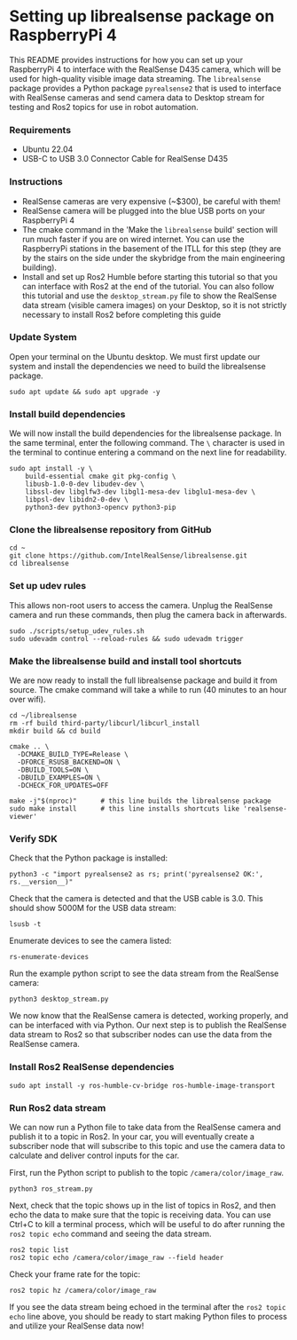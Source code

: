 # Setting up librealsense package on RaspberryPi 4

This README provides instructions for how you can set up your RaspberryPi 4 to interface with the RealSense D435 camera, 
which will be used for high-quality visible image data streaming. The `librealsense` package provides a Python package
`pyrealsense2` that is used to interface with RealSense cameras and send camera data to Desktop stream for testing and Ros2
topics for use in robot automation. 
### Requirements

- Ubuntu 22.04
- USB-C to USB 3.0 Connector Cable for RealSense D435

### Instructions
- RealSense cameras are very expensive (~$300), be careful with them!
- RealSense camera will be plugged into the blue USB ports on your RaspberryPi 4
- The cmake command in the 'Make the `librealsense` build' section will run much faster if you are on wired internet. You can use the
RaspberryPi stations in the basement of the ITLL for this step (they are by the stairs on the side under the skybridge from the main engineering building).
- Install and set up Ros2 Humble before starting this tutorial so that you can interface with Ros2 at the end of the tutorial. You can also
follow this tutorial and use the `desktop_stream.py` file to show the RealSense data stream (visible camera images) on your Desktop,
so it is not strictly necessary to install Ros2 before completing this guide

### Update System
Open your terminal on the Ubuntu desktop. We must first update our system and install the dependencies
we need to build the librealsense package.

```
sudo apt update && sudo apt upgrade -y
```

### Install build dependencies
We will now install the build dependencies for the librealsense package. In the same terminal, enter the following command. 
The `\` character is used in the terminal to continue entering a command on the next line for readability.
```
sudo apt install -y \
    build-essential cmake git pkg-config \
    libusb-1.0-0-dev libudev-dev \
    libssl-dev libglfw3-dev libgl1-mesa-dev libglu1-mesa-dev \
    libpsl-dev libidn2-0-dev \
    python3-dev python3-opencv python3-pip
```
### Clone the librealsense repository from GitHub
```
cd ~
git clone https://github.com/IntelRealSense/librealsense.git
cd librealsense
```

### Set up udev rules
This allows non-root users to access the camera. Unplug the RealSense camera and run these commands,
then plug the camera back in afterwards.
```
sudo ./scripts/setup_udev_rules.sh
sudo udevadm control --reload-rules && sudo udevadm trigger
```

### Make the librealsense build and install tool shortcuts
We are now ready to install the full librealsense package and build it from source. The cmake command will take 
a while to run (40 minutes to an hour over wifi).
```
cd ~/librealsense
rm -rf build third-party/libcurl/libcurl_install
mkdir build && cd build

cmake .. \        
  -DCMAKE_BUILD_TYPE=Release \
  -DFORCE_RSUSB_BACKEND=ON \
  -DBUILD_TOOLS=ON \
  -DBUILD_EXAMPLES=ON \
  -DCHECK_FOR_UPDATES=OFF    

make -j"$(nproc)"      # this line builds the librealsense package
sudo make install      # this line installs shortcuts like 'realsense-viewer'

```

### Verify SDK
Check that the Python package is installed:
```
python3 -c "import pyrealsense2 as rs; print('pyrealsense2 OK:', rs.__version__)"
```
Check that the camera is detected and that the USB cable is 3.0. This should show 5000M for the USB data stream:
```
lsusb -t
```
Enumerate devices to see the camera listed:
```
rs-enumerate-devices
```
Run the example python script to see the data stream from the RealSense camera:
```
python3 desktop_stream.py
```
We now know that the RealSense camera is detected, working properly, and can be interfaced with via Python. Our next step is to 
publish the RealSense data stream to Ros2 so that subscriber nodes can use the data from the RealSense camera.
### Install Ros2 RealSense dependencies
```
sudo apt install -y ros-humble-cv-bridge ros-humble-image-transport
```

### Run Ros2 data stream
We can now run a Python file to take data from the RealSense camera and publish it to a topic in Ros2. In your car,
you will eventually create a subscriber node that will subscribe to this topic and use the camera data to 
calculate and deliver control inputs for the car.

First, run the Python script to publish to the topic `/camera/color/image_raw`.
```
python3 ros_stream.py
```

Next, check that the topic shows up in the list of topics in Ros2, and then echo the data to make sure that the topic 
is receiving data. You can use Ctrl+C to kill a terminal process, which will be useful to do after running the `ros2 topic echo` command
and seeing the data stream. 
```
ros2 topic list
ros2 topic echo /camera/color/image_raw --field header
```

Check your frame rate for the topic:
```
ros2 topic hz /camera/color/image_raw
```

If you see the data stream being echoed in the terminal after the `ros2 topic echo` line above, you should be ready to start making Python files to process and utilize your RealSense data now!
